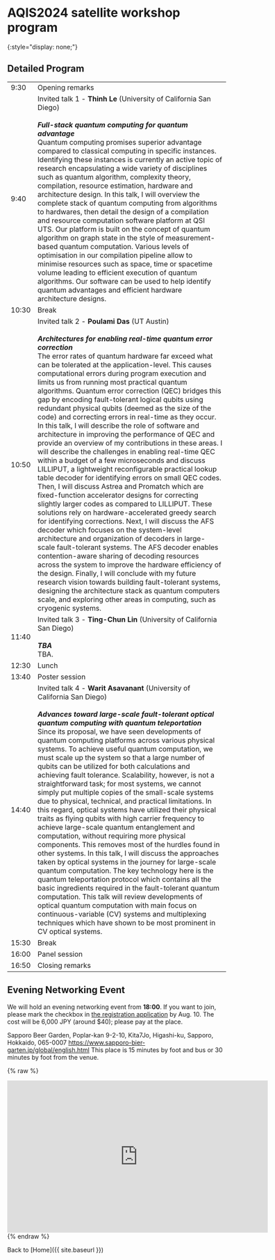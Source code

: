 <style type="text/css">
  thead {
    display: none;
  }
  table, td {
    border: none;
  }  
</style>

# AQIS2024 satellite workshop program
{:style="display: none;"}

## Detailed Program

| time  | program         |
|-------|-----------------|
|  9:30 | Opening remarks |
|  9:40 | Invited talk 1 - __Thinh Le__ (University of California San Diego)<br><br>___Full-stack quantum computing for quantum advantage___<br>Quantum computing promises superior advantage compared to classical computing in specific instances. Identifying these instances is currently an active topic of research encapsulating a wide variety of disciplines such as quantum algorithm, complexity theory, compilation, resource estimation, hardware and architecture design. In this talk, I will overview the complete stack of quantum computing from algorithms to hardwares, then detail the design of a compilation and resource computation software platform at QSI UTS. Our platform is built on the concept of quantum algorithm on graph state in the style of measurement-based quantum computation. Various levels of optimisation in our compilation pipeline allow to minimise resources such as space, time or spacetime volume leading to efficient execution of quantum algorithms. Our software can be used to help identify quantum advantages and efficient hardware architecture designs.|
| 10:30 | Break           |
| 10:50 | Invited talk 2 - __Poulami Das__ (UT Austin)<br><br>___Architectures for enabling real-time quantum error correction___<br>The error rates of quantum hardware far exceed what can be tolerated at the application-level. This causes computational errors during program execution and limits us from running most practical quantum algorithms. Quantum error correction (QEC) bridges this gap by encoding fault-tolerant logical qubits using redundant physical qubits (deemed as the size of the code) and correcting errors in real-time as they occur. In this talk, I will describe the role of software and architecture in improving the performance of QEC and provide an overview of my contributions in these areas. I will describe the challenges in enabling real-time QEC within a budget of a few microseconds and discuss LILLIPUT, a lightweight reconfigurable practical lookup table decoder for identifying errors on small QEC codes. Then, I will discuss Astrea and Promatch which are fixed-function accelerator designs for correcting slightly larger codes as compared to LILLIPUT. These solutions rely on hardware-accelerated greedy search for identifying corrections. Next, I will discuss the AFS decoder which focuses on the system-level architecture and organization of decoders in large-scale fault-tolerant systems. The AFS decoder enables contention-aware sharing of decoding resources across the system to improve the hardware efficiency of the design. Finally, I will conclude with my future research vision towards building fault-tolerant systems, designing the architecture stack as quantum computers scale, and exploring other areas in computing, such as cryogenic systems.|
| 11:40 | Invited talk 3 - __Ting-Chun Lin__ (University of California San Diego)<br><br>___TBA___<br>TBA.|
| 12:30 | Lunch           |
| 13:40 | Poster session  |
| 14:40 | Invited talk 4 - __Warit Asavanant__ (University of California San Diego)<br><br>___Advances toward large-scale fault-tolerant optical quantum computing with quantum teleportation___<br>Since its proposal, we have seen developments of quantum computing platforms across various physical systems. To achieve useful quantum computation, we must scale up the system so that a large number of qubits can be utilized for both calculations and achieving fault tolerance. Scalability, however, is not a straightforward task; for most systems, we cannot simply put multiple copies of the small-scale systems due to physical, technical, and practical limitations. In this regard, optical systems have utilized their physical traits as flying qubits with high carrier frequency to achieve large-scale quantum entanglement and computation, without requiring more physical components. This removes most of the hurdles found in other systems. In this talk, I will discuss the approaches taken by optical systems in the journey for large-scale quantum computation. The key technology here is the quantum teleportation protocol which contains all the basic ingredients required in the fault-tolerant quantum computation. This talk will review developments of optical quantum computation with main focus on continuous-variable (CV) systems and multiplexing techniques which have shown to be most prominent in CV optical systems.|
| 15:30 | Break           |
| 16:00 | Panel session   |
| 16:50 | Closing remarks |

## Evening Networking Event

We will hold an evening networking event from __18:00__.
If you want to join, please mark the checkbox in [the registration application](https://forms.office.com/r/aBzvTxyC93) by Aug. 10.
The cost will be 6,000 JPY (around $40); please pay at the place.

Sapporo Beer Garden, Poplar-kan
9-2-10, Kita7Jo, Higashi-ku, Sapporo, Hokkaido, 065-0007
https://www.sapporo-bier-garten.jp/global/english.html
This place is 15 minutes by foot and bus or 30 minutes by foot from the venue.

{% raw %}
<iframe src="https://www.google.com/maps/embed?pb=!1m18!1m12!1m3!1d2060.974969491864!2d141.36699899196162!3d43.069644141417825!2m3!1f0!2f0!3f0!3m2!1i1024!2i768!4f13.1!3m3!1m2!1s0x5f0b296e9f8921d9%3A0xab7036fea64b2cd2!2z44Od44OX44Op6aSo!5e0!3m2!1sen!2sjp!4v1722235920871!5m2!1sja!2sjp" width="600" height="350" style="border:0;" allowfullscreen="" loading="lazy" referrerpolicy="no-referrer-when-downgrade"></iframe>
{% endraw %}

Back to [Home]({{ site.baseurl }})
